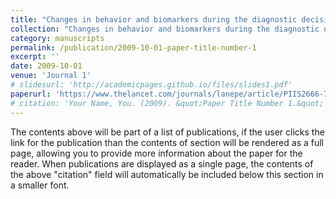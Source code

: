 ```yaml
---
title: "Changes in behavior and biomarkers during the diagnostic decision period for COVID-19, influenza, and group A streptococcus (GAS): a two-year prospective cohort study in Israel"
collection: "Changes in behavior and biomarkers during the diagnostic decision period for COVID-19, influenza, and group A streptococcus (GAS): a two-year prospective cohort study in Israel"
category: manuscripts
permalink: /publication/2009-10-01-paper-title-number-1
excerpt: ''
date: 2009-10-01
venue: 'Journal 1'
# slidesurl: 'http://academicpages.github.io/files/slides1.pdf'
paperurl: 'https://www.thelancet.com/journals/lanepe/article/PIIS2666-7762(24)00101-7/fulltext'
# citation: 'Your Name, You. (2009). &quot;Paper Title Number 1.&quot; <i>Journal 1</i>. 1(1).'
---
```


The contents above will be part of a list of publications, if the user clicks the link for the publication than the contents of section will be rendered as a full page, allowing you to provide more information about the paper for the reader. When publications are displayed as a single page, the contents of the above "citation" field will automatically be included below this section in a smaller font.